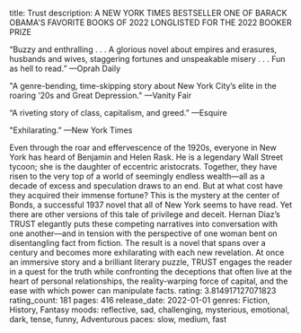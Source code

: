 title: Trust
description: A NEW YORK TIMES BESTSELLER
ONE OF BARACK OBAMA'S FAVORITE BOOKS OF 2022
LONGLISTED FOR THE 2022 BOOKER PRIZE

“Buzzy and enthralling . . . A glorious novel about empires and erasures, husbands and wives, staggering fortunes and unspeakable misery . . . Fun as hell to read.” —Oprah Daily

"A genre-bending, time-skipping story about New York City’s elite in the roaring ’20s and Great Depression." —Vanity Fair

“A riveting story of class, capitalism, and greed.” —Esquire

"Exhilarating.” —New York Times

Even through the roar and effervescence of the 1920s, everyone in New York has heard of Benjamin and Helen Rask. He is a legendary Wall Street tycoon; she is the daughter of eccentric aristocrats. Together, they have risen to the very top of a world of seemingly endless wealth—all as a decade of excess and speculation draws to an end. But at what cost have they acquired their immense fortune? This is the mystery at the center of Bonds, a successful 1937 novel that all of New York seems to have read. Yet there are other versions of this tale of privilege and deceit.
    Hernan Diaz’s TRUST elegantly puts these competing narratives into conversation with one another—and in tension with the perspective of one woman bent on disentangling fact from fiction. The result is a novel that spans over a century and becomes more exhilarating with each new revelation.
    At once an immersive story and a brilliant literary puzzle, TRUST engages the reader in a quest for the truth while confronting the deceptions that often live at the heart of personal relationships, the reality-warping force of capital, and the ease with which power can manipulate facts.
rating: 3.814917127071823
rating_count: 181
pages: 416
release_date: 2022-01-01
genres: Fiction, History, Fantasy
moods: reflective, sad, challenging, mysterious, emotional, dark, tense, funny, Adventurous
paces: slow, medium, fast